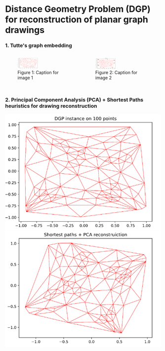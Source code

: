 # Distance Geometry Problem (DGP) for reconstruction of planar graph drawings   

### 1. Tutte's graph embedding
<div style="display: flex; justify-content: center;">
    <figure>
        <img src="https://github.com/Nikita-Dudorov/DGP_planar_graph/blob/main/images/trian100.png" style="height:40%;width:40%;">
        <figcaption>Figure 1: Caption for image 1</figcaption>
    </figure>
    <figure>
        <img src="https://github.com/Nikita-Dudorov/DGP_planar_graph/blob/main/images/tutte100.png" style="height:40%;width:40%;">
        <figcaption>Figure 2: Caption for image 2</figcaption>
    </figure>
</div>

### 2. Principal Component Analysis (PCA) + Shortest Paths heuristics for drawing reconstruction
![](https://github.com/Nikita-Dudorov/DGP_planar_graph/blob/main/images/Instance100.png)
![](https://github.com/Nikita-Dudorov/DGP_planar_graph/blob/main/images/FW_PCA100.png)
